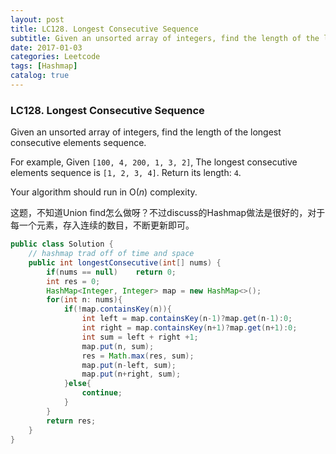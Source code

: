 ```yaml
---
layout: post
title: LC128. Longest Consecutive Sequence
subtitle: Given an unsorted array of integers, find the length of the longest consecutive elements sequence.
date: 2017-01-03
categories: Leetcode
tags: [Hashmap]
catalog: true
---
```


###  LC128. Longest Consecutive Sequence

Given an unsorted array of integers, find the length of the longest consecutive elements sequence.

For example,
Given `[100, 4, 200, 1, 3, 2]`,
The longest consecutive elements sequence is `[1, 2, 3, 4]`. Return its length: `4`.

Your algorithm should run in O(*n*) complexity.

这题，不知道Union find怎么做呀？不过discuss的Hashmap做法是很好的，对于每一个元素，存入连续的数目，不断更新即可。

```java
public class Solution {
    // hashmap trad off of time and space
    public int longestConsecutive(int[] nums) {
        if(nums == null)    return 0;
        int res = 0;
        HashMap<Integer, Integer> map = new HashMap<>();
        for(int n: nums){
            if(!map.containsKey(n)){
                int left = map.containsKey(n-1)?map.get(n-1):0;
                int right = map.containsKey(n+1)?map.get(n+1):0;
                int sum = left + right +1;
                map.put(n, sum);
                res = Math.max(res, sum);
                map.put(n-left, sum);
                map.put(n+right, sum);
            }else{
                continue;
            }
        }
        return res;
    }
}
```


